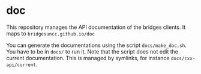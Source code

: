 # doc

This repository manages the API documentation of the bridges
clients. It maps to `bridgesuncc.github.io/doc`

You can generate the documentations using the script
`docs/make_doc.sh`. You have to be in `docs/` to run it. Note that the
script does not edit the current documentation. This is managed by
symlinks, for instance `docs/cxx-api/current`.
